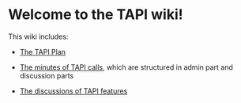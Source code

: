 # Welcome to the TAPI wiki!

This wiki includes:

* [The TAPI Plan](https://github.com/Open-Network-Models-and-Interfaces-ONMI/TAPI/wiki/TAPI-Plan)

* [The minutes of TAPI calls](https://github.com/Open-Network-Models-and-Interfaces-ONMI/TAPI/wiki/2023-%E2%80%90-2024-TAPI-Meeting-Minutes), which are structured in admin part and discussion parts

* [The discussions of TAPI features](https://github.com/Open-Network-Models-and-Interfaces-ONMI/TAPI/wiki/TAPI-Discussions)
